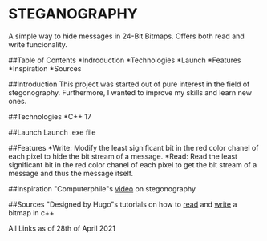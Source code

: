 # STEGANOGRAPHY
A simple way to hide messages in 24-Bit Bitmaps.
Offers both read and write funcionality.

##Table of Contents
*Indroduction
*Technologies
*Launch
*Features
*Inspiration
*Sources

##Introduction
This project was started out of pure interest in the field of stegonography. Furthermore, I wanted to improve my skills and learn new ones.

##Technologies
*C++ 17

##Launch
Launch .exe file

##Features
*Write: Modify the least significant bit in the red color chanel of each pixel to hide the bit stream of a message.
*Read: Read the least significant bit in the red color chanel of each pixel to get the bit stream of a message and thus the message itself.

##Inspiration
"Computerphile"s [video](https://www.youtube.com/watch?v=TWEXCYQKyDc) on stegonography

##Sources
"Designed by Hugo"s tutorials on how to [read](https://www.youtube.com/watch?v=NcEE5xmpgQ0) and [write](https://www.youtube.com/watch?v=vqT5j38bWGg) a bitmap in c++

All Links as of 28th of April 2021
